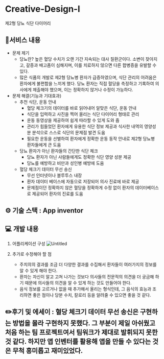 # Creative-Design-I
제2형 당뇨 식단 다이어리

## 📜서비스 내용
- 문제 제기
    - 당뇨란? 높은 혈당 수치가 오랜 기간 지속되는 대사 질환군이다. 소변이 잦아지고, 갈증과 배고픔이 심해지며, 이를 치료하지 않으면 다른 합병증을 유발할 수 있다.
    - 많은 식품의 개발로 제2형 당뇨병 환자가 급증하였으며, 식단 관리의 어려움은 환자에게 불편함을 느끼게 했다. 당뇨 환자는 직접 혈당을 측정하고 기록하여 의사에게 제출해야 했으며, 이는 정확하지 않거나 수정이 가능하다.
- 문제 해결(기능과 기대효과)
    - 추천 식단, 운동 안내
        - 혈당 체크기의 데이터를 바로 읽어내어 알맞은 식단, 운동 안내
        - 식단을 입력하고 사진을 찍어 올리는 식단 다이어리 형태로 관리
        - 운동 동영상을 제공하여 쉽게 따라할 수 있게 도와 줌
        - 관리가 힘들었던 환자에게 유용한 식단 정보 제공과 식사한 내역의 영양성분 분석으로 스스로 식단의 문제점 발견 도움
        - 필요한 운동을 선별하여 환자에게 정확한 운동 동작 안내로 제2형 당뇨병 환자들에게 큰 도움
    - 당뇨 환자가 아닌 환자들의 간단한 식단 체크
        - 당뇨 환자가 아닌 사람들에게도 정확한 식단 영양 성분 제공
        - 당뇨를 예방하고 비만과 성인병 예방에 도움
    - 혈당 체크기 데이터 무선 송신
        - 무선 인터넷이나 블루투스 내장
        - 환자 데이터 베이스에 자동으로 저장되어 의사 진료에 바로 제공
        - 문제점이던 정확하지 않은 혈당을 정확하게 수정 없이 환자의 데이터베이스로 제공되어 환자의 진료를 도움
        
        
## ⚙️ 기술 스택 : App inventor
  
  
## 💻 개발 내용
1. 어플리케이션 구성
    ![Untitled](https://user-images.githubusercontent.com/67767912/204556352-74ad4539-b28d-4da3-a1d5-038ed23ca459.png)    
    
2. 추가로 수정해야 할 점
    - 주치의의 결과를 조금 더 다양한 결과를 수집해서 환자들이 여러가지의 정보를 알 수 있게 해야 한다.
    - 환자는 자신이 알고 고쳐 나가는 것보다 의사들의 전문적의 의견을 더 궁금해 하기 때문에 의사들의 의견을 알 수 있게 하는 것도 만들어야 한다.
    - 음식 정보를 고르거나 없을 때 추가해서 올리는 형식인데, 그 음식의 효능과 조리하면 좋은 점이나 당분 수치, 칼로리 등을 알려줄 수 있으면 좋을 것 같다.
    
    
## ✏️후기 및 에세이 : 혈당 체크기 데이터 무선 송신은 구현하는 방법을 몰라 구현하지 못했다. 그 부분이 제일 아쉬웠고 처음 하는 팀 프로젝트여서 팀워크가 제대로 발휘되지 못한 것 같다. 하지만 앱 인벤터를 활용해 앱을 만들 수 있다는 것은 무척 흥미롭고 재미있었다.
